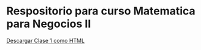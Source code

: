 # Respositorio para curso Matematica para Negocios II
[Descargar Clase 1 como HTML](https://nbviewer.jupyter.org/github/iruminot/Matematica_negocios_II/blob/main/clases/Clase_1.ipynb?flush_cache=true&download=1)